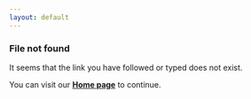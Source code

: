 ```yaml
---
layout: default
---
```

### File not found

It seems that the link you have followed or typed does not exist.

You can visit our **[Home page](/)** to continue.
